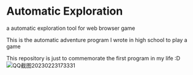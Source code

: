 # Automatic Exploration
a automatic exploration tool for web browser game


This is the automatic adventure program I wrote in high school to play a game


This repository is just to commemorate the first program in my life :D
![QQ截图20230223173331](https://user-images.githubusercontent.com/81985226/220869449-09830cd3-a1fa-41aa-b15c-02ffc77d89be.png)
